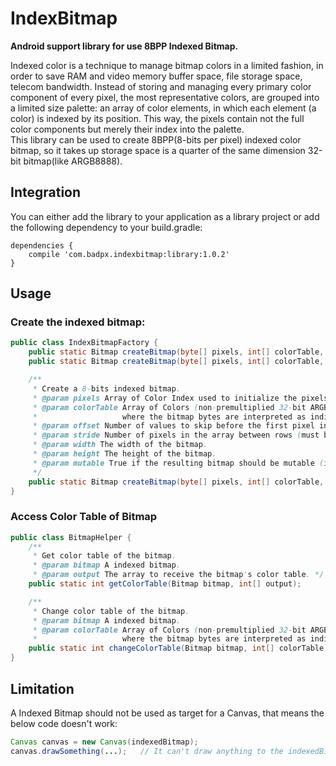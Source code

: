 # IndexBitmap

**Android support library for use 8BPP Indexed Bitmap.**

Indexed color is a technique to manage bitmap colors in a limited fashion, in order to save RAM and video memory buffer space, file storage space, telecom bandwidth. Instead of storing and managing every primary color component of every pixel, the most representative colors, are grouped into a limited size palette: an array of color elements, in which each element (a color) is indexed by its position. This way, the pixels contain not the full color components but merely their index into the palette.   
This library can be used to create 8BPP(8-bits per pixel) indexed color bitmap, so it takes up storage space is a quarter of the same dimension 32-bit bitmap(like ARGB8888).

## Integration
You can either add the library to your application as a library project or add the following dependency to your build.gradle:

```
dependencies {
    compile 'com.badpx.indexbitmap:library:1.0.2'
}
```

## Usage

### Create the indexed bitmap:

```java
public class IndexBitmapFactory {
    public static Bitmap createBitmap(byte[] pixels, int[] colorTable, int width, int height);
    public static Bitmap createBitmap(byte[] pixels, int[] colorTable, int offset, int stride, int width, int height);

    /**
     * Create a 8-bits indexed bitmap.
     * @param pixels Array of Color Index used to initialize the pixels.This array must be at least as large as width * height.
     * @param colorTable Array of Colors (non-premultiplied 32-bit ARGB colors) used by 8-bit bitmaps,
     *                   where the bitmap bytes are interpreted as indices into the colorTable.
     * @param offset Number of values to skip before the first pixel in the array of pixels.
     * @param stride Number of pixels in the array between rows (must be >= width).
     * @param width The width of the bitmap.
     * @param height The height of the bitmap.
     * @param mutable True if the resulting bitmap should be mutable (i.e. its pixels can be modified)
     */                                 
    public static Bitmap createBitmap(byte[] pixels, int[] colorTable, int offset, int stride, int width, int height, boolean mutable);
}
```

### Access Color Table of Bitmap

```java
public class BitmapHelper {
    /**
     * Get color table of the bitmap.
     * @param bitmap A indexed bitmap.
     * @param output The array to receive the bitmap's color table. */
    public static int getColorTable(Bitmap bitmap, int[] output);

    /**
     * Change color table of the bitmap.
     * @param bitmap A indexed bitmap.
     * @param colorTable Array of Colors (non-premultiplied 32-bit ARGB colors) used by 8-bit bitmaps,
     *                   where the bitmap bytes are interpreted as indices into the colorTable.*/
    public static int changeColorTable(Bitmap bitmap, int[] colorTable);
}
```

## Limitation
A Indexed Bitmap should not be used as target for a Canvas, that means the below code doesn't work:

```java
Canvas canvas = new Canvas(indexedBitmap);
canvas.drawSomething(...);   // It can't draw anything to the indexedBitmap!
```
